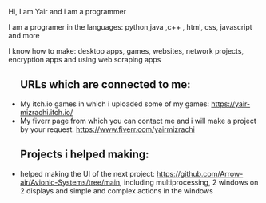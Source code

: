 <p>Hi, I am Yair and i am a programmer</p>

<p>I am a programer in the languages: python,java ,c++ , html, css, javascript and more</p>
<p>I know how to make: desktop apps, games, websites, network projects, encryption apps and using web scraping apps</p>

<ul>
  <h2>URLs which are connected to me:</h2>
  <li>My itch.io games in which i uploaded some of my games: <a href="https://yair-mizrachi.itch.io/">https://yair-mizrachi.itch.io/</a></li>
  <li>My fiverr page from which you can contact me and i will make a project by your request: <a href="https://www.fiverr.com/yairmizrachi">https://www.fiverr.com/yairmizrachi</a></li>
</ul>

<ul>
  <h2>Projects i helped making:</h2>
  <li>helped making the UI of the next project: <a href="https://github.com/Arrow-air/Avionic-Systems/tree/main">https://github.com/Arrow-air/Avionic-Systems/tree/main</a>, including multiprocessing, 2 windows on 2 displays and simple and complex actions in the windows</li>
</ul>
<body>
<div itemscope itemtype='http://schema.org/Person' class='fiverr-seller-widget' style='display: inline-block;'>
     <a itemprop='url' href=https://www.fiverr.com/yairmizrachi rel="nofollow" target="_blank" style='display: inline-block;'>
        <div class='fiverr-seller-content' id='fiverr-seller-widget-content-657858c0-d0f4-41e2-a620-7b9ffb8e7b57' itemprop='contentURL' style='display: none;'></div>
        <div id='fiverr-widget-seller-data' style='display: none;'>
            <div itemprop='name' >yairmizrachi</div>
            <div itemscope itemtype='http://schema.org/Organization'><span itemprop='name'>Fiverr</span></div>
            <div itemprop='jobtitle'>Seller</div>
            <div itemprop='description'>Hi, my name is Yair and i am a programmer in python, c++, javascript, html, css.
I started programming in 2019 and since then i made: games, websites, web scraping apps, apps with network and more</div>
        </div>
    </a>
</div>

<script id='fiverr-seller-widget-script-657858c0-d0f4-41e2-a620-7b9ffb8e7b57' src='https://widgets.fiverr.com/api/v1/seller/yairmizrachi?widget_id=657858c0-d0f4-41e2-a620-7b9ffb8e7b57' data-config='{"category_name":"Programming \u0026 Tech"}' async='true' defer='true'></script>

  
</body>
